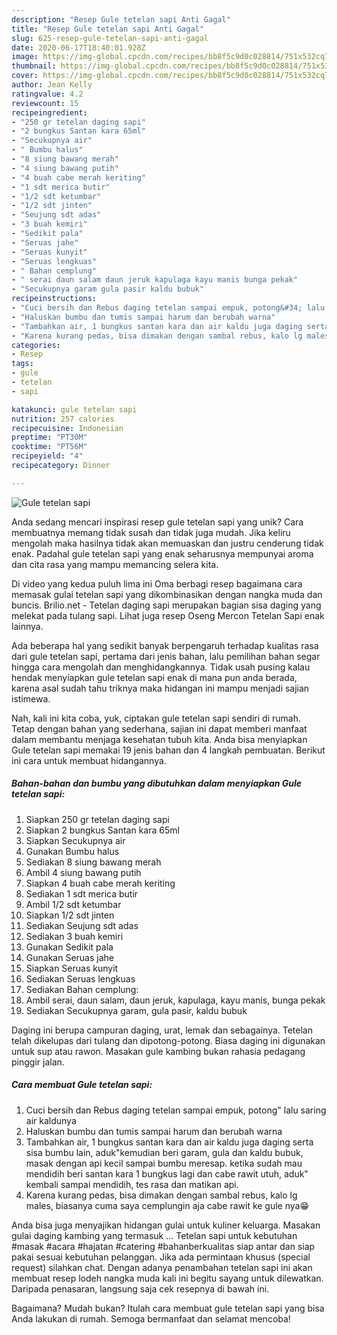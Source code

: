 ```yaml
---
description: "Resep Gule tetelan sapi Anti Gagal"
title: "Resep Gule tetelan sapi Anti Gagal"
slug: 625-resep-gule-tetelan-sapi-anti-gagal
date: 2020-06-17T18:40:01.928Z
image: https://img-global.cpcdn.com/recipes/bb8f5c9d0c028814/751x532cq70/gule-tetelan-sapi-foto-resep-utama.jpg
thumbnail: https://img-global.cpcdn.com/recipes/bb8f5c9d0c028814/751x532cq70/gule-tetelan-sapi-foto-resep-utama.jpg
cover: https://img-global.cpcdn.com/recipes/bb8f5c9d0c028814/751x532cq70/gule-tetelan-sapi-foto-resep-utama.jpg
author: Jean Kelly
ratingvalue: 4.2
reviewcount: 15
recipeingredient:
- "250 gr tetelan daging sapi"
- "2 bungkus Santan kara 65ml"
- "Secukupnya air"
- " Bumbu halus"
- "8 siung bawang merah"
- "4 siung bawang putih"
- "4 buah cabe merah keriting"
- "1 sdt merica butir"
- "1/2 sdt ketumbar"
- "1/2 sdt jinten"
- "Seujung sdt adas"
- "3 buah kemiri"
- "Sedikit pala"
- "Seruas jahe"
- "Seruas kunyit"
- "Seruas lengkuas"
- " Bahan cemplung"
- " serai daun salam daun jeruk kapulaga kayu manis bunga pekak"
- "Secukupnya garam gula pasir kaldu bubuk"
recipeinstructions:
- "Cuci bersih dan Rebus daging tetelan sampai empuk, potong&#34; lalu saring air kaldunya"
- "Haluskan bumbu dan tumis sampai harum dan berubah warna"
- "Tambahkan air, 1 bungkus santan kara dan air kaldu juga daging serta sisa bumbu lain, aduk&#34;kemudian beri garam, gula dan kaldu bubuk, masak dengan api kecil sampai bumbu meresap. ketika sudah mau mendidih beri santan kara 1 bungkus lagi dan cabe rawit utuh, aduk&#34; kembali sampai mendidih, tes rasa dan matikan api."
- "Karena kurang pedas, bisa dimakan dengan sambal rebus, kalo lg males, biasanya cuma saya cemplungin aja cabe rawit ke gule nya😁"
categories:
- Resep
tags:
- gule
- tetelan
- sapi

katakunci: gule tetelan sapi 
nutrition: 257 calories
recipecuisine: Indonesian
preptime: "PT30M"
cooktime: "PT56M"
recipeyield: "4"
recipecategory: Dinner

---
```



![Gule tetelan sapi](https://img-global.cpcdn.com/recipes/bb8f5c9d0c028814/751x532cq70/gule-tetelan-sapi-foto-resep-utama.jpg)

Anda sedang mencari inspirasi resep gule tetelan sapi yang unik? Cara membuatnya memang tidak susah dan tidak juga mudah. Jika keliru mengolah maka hasilnya tidak akan memuaskan dan justru cenderung tidak enak. Padahal gule tetelan sapi yang enak seharusnya mempunyai aroma dan cita rasa yang mampu memancing selera kita.

Di video yang kedua puluh lima ini Oma berbagi resep bagaimana cara memasak gulai tetelan sapi yang dikombinasikan dengan nangka muda dan buncis. Brilio.net - Tetelan daging sapi merupakan bagian sisa daging yang melekat pada tulang sapi. Lihat juga resep Oseng Mercon Tetelan Sapi enak lainnya.

Ada beberapa hal yang sedikit banyak berpengaruh terhadap kualitas rasa dari gule tetelan sapi, pertama dari jenis bahan, lalu pemilihan bahan segar hingga cara mengolah dan menghidangkannya. Tidak usah pusing kalau hendak menyiapkan gule tetelan sapi enak di mana pun anda berada, karena asal sudah tahu triknya maka hidangan ini mampu menjadi sajian istimewa.


Nah, kali ini kita coba, yuk, ciptakan gule tetelan sapi sendiri di rumah. Tetap dengan bahan yang sederhana, sajian ini dapat memberi manfaat dalam membantu menjaga kesehatan tubuh kita. Anda bisa menyiapkan Gule tetelan sapi memakai 19 jenis bahan dan 4 langkah pembuatan. Berikut ini cara untuk membuat hidangannya.

<!--inarticleads1-->

##### Bahan-bahan dan bumbu yang dibutuhkan dalam menyiapkan Gule tetelan sapi:

1. Siapkan 250 gr tetelan daging sapi
1. Siapkan 2 bungkus Santan kara 65ml
1. Siapkan Secukupnya air
1. Gunakan  Bumbu halus
1. Sediakan 8 siung bawang merah
1. Ambil 4 siung bawang putih
1. Siapkan 4 buah cabe merah keriting
1. Sediakan 1 sdt merica butir
1. Ambil 1/2 sdt ketumbar
1. Siapkan 1/2 sdt jinten
1. Sediakan Seujung sdt adas
1. Sediakan 3 buah kemiri
1. Gunakan Sedikit pala
1. Gunakan Seruas jahe
1. Siapkan Seruas kunyit
1. Sediakan Seruas lengkuas
1. Sediakan  Bahan cemplung:
1. Ambil  serai, daun salam, daun jeruk, kapulaga, kayu manis, bunga pekak
1. Sediakan Secukupnya garam, gula pasir, kaldu bubuk


Daging ini berupa campuran daging, urat, lemak dan sebagainya. Tetelan telah dikelupas dari tulang dan dipotong-potong. Biasa daging ini digunakan untuk sup atau rawon. Masakan gule kambing bukan rahasia pedagang pinggir jalan. 

<!--inarticleads2-->

##### Cara membuat Gule tetelan sapi:

1. Cuci bersih dan Rebus daging tetelan sampai empuk, potong&#34; lalu saring air kaldunya
1. Haluskan bumbu dan tumis sampai harum dan berubah warna
1. Tambahkan air, 1 bungkus santan kara dan air kaldu juga daging serta sisa bumbu lain, aduk&#34;kemudian beri garam, gula dan kaldu bubuk, masak dengan api kecil sampai bumbu meresap. ketika sudah mau mendidih beri santan kara 1 bungkus lagi dan cabe rawit utuh, aduk&#34; kembali sampai mendidih, tes rasa dan matikan api.
1. Karena kurang pedas, bisa dimakan dengan sambal rebus, kalo lg males, biasanya cuma saya cemplungin aja cabe rawit ke gule nya😁


Anda bisa juga menyajikan hidangan gulai untuk kuliner keluarga. Masakan gulai daging kambing yang termasuk … Tetelan sapi untuk kebutuhan #masak #acara #hajatan #catering #bahanberkualitas siap antar dan siap pakai sesuai kebutuhan pelanggan. Jika ada permintaan khusus (special request) silahkan chat. Dengan adanya penambahan tetelan sapi ini akan membuat resep lodeh nangka muda kali ini begitu sayang untuk dilewatkan. Daripada penasaran, langsung saja cek resepnya di bawah ini. 

Bagaimana? Mudah bukan? Itulah cara membuat gule tetelan sapi yang bisa Anda lakukan di rumah. Semoga bermanfaat dan selamat mencoba!
